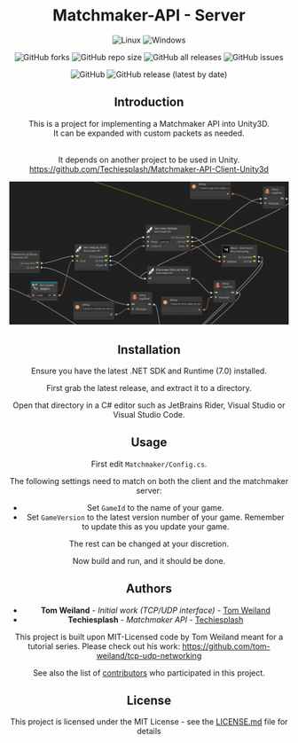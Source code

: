 <div align="center">

# Matchmaker-API - Server

  ![Linux](https://img.shields.io/badge/Linux-FCC624?style=for-the-badge&logo=linux&logoColor=black)
  ![Windows](https://img.shields.io/badge/Windows-0078D6?style=for-the-badge&logo=windows&logoColor=white)

![GitHub forks](https://img.shields.io/github/forks/Techiesplash/MatchmakerServer)
![GitHub repo size](https://img.shields.io/github/repo-size/Techiesplash/MatchmakerServer)
![GitHub all releases](https://img.shields.io/github/downloads/Techiesplash/MatchmakerServer)
![GitHub issues](https://img.shields.io/github/issues/Techiesplash/MatchmakerServer)

![GitHub](https://img.shields.io/github/license/Techiesplash/MatchmakerServer)
![GitHub release (latest by date)](https://img.shields.io/github/v/release/Techiesplash/MatchmakerServer)
  
  
<h2>Introduction</h2>
This is a project for implementing a Matchmaker API into Unity3D.
<br />
It can be expanded with custom packets as needed.
<br />
<br />

It depends on another project to be used in Unity. https://github.com/Techiesplash/Matchmaker-API-Client-Unity3d
<br />

![UVS Preview](./Images/preview.png)

## Installation
Ensure you have the latest .NET SDK and Runtime (7.0) installed.

First grab the latest release, and extract it to a directory.

Open that directory in a C# editor such as JetBrains Rider, Visual Studio or Visual Studio Code.

## Usage
First edit ```Matchmaker/Config.cs```.

The following settings need to match on both the client and the matchmaker server:

- Set ```GameId``` to the name of your game. 
- Set ```GameVersion``` to the latest version number of your game. Remember to update this as you update your game.

The rest can be changed at your discretion.

Now build and run, and it should be done.

## Authors

* **Tom Weiland** - *Initial work (TCP/UDP interface)* - [Tom Weiland](https://github.com/tom-weiland)
* **Techiesplash** - *Matchmaker API* - [Techiesplash](https://github.com/Techiesplash)

This project is built upon MIT-Licensed code by Tom Weiland meant for a tutorial series.
Please check out his work: https://github.com/tom-weiland/tcp-udp-networking

See also the list of [contributors](https://github.com/Techiesplash/ParentalControls/contributors) who participated in this project.

## License

This project is licensed under the MIT License - see the [LICENSE.md](LICENSE.md) file for details
